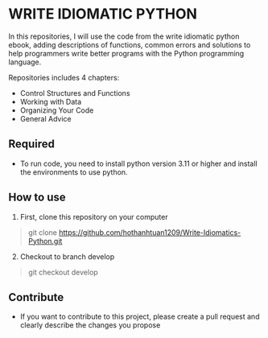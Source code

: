 # WRITE IDIOMATIC PYTHON
In this repositories, I will use the code from the write idiomatic python ebook, adding descriptions of functions, common errors and solutions to help programmers write better programs with the Python programming language.

Repositories includes 4 chapters:
- Control Structures and Functions
- Working with Data
- Organizing Your Code
- General Advice
## Required
- To run code, you need to install python version 3.11 or higher and install the environments to use python.

## How to use
1. First, clone this repository on your computer
> git clone https://github.com/hothanhtuan1209/Write-Idiomatics-Python.git

2. Checkout to branch develop
> git checkout develop

## Contribute
 - If you want to contribute to this project, please create a pull request and clearly describe the changes you propose